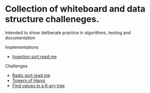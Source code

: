 # Collection of whiteboard and data structure challeneges.

Intended to show deliberate practice in algorithms, testing and documentation

Implementations

- [Insertion sort read me](./Implementations/InsertionSort)

Challenges

- [Radix sort read me](./Challenges/RadixSortProject/RadixSortProject/ReadMe.md)
- [Towers of Hanoi](./Challenges/TowersOfHanoi/ReadMe.md)
- [Find values in a K-ary tree](./Challenges/find_matches)
